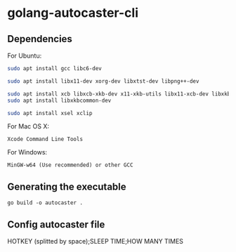 # golang-autocaster-cli

## Dependencies

For Ubuntu:

```bash
sudo apt install gcc libc6-dev

sudo apt install libx11-dev xorg-dev libxtst-dev libpng++-dev

sudo apt install xcb libxcb-xkb-dev x11-xkb-utils libx11-xcb-dev libxkbcommon-x11-dev
sudo apt install libxkbcommon-dev

sudo apt install xsel xclip
```

For Mac OS X:

```
Xcode Command Line Tools
```
For Windows:

```
MinGW-w64 (Use recommended) or other GCC
```

## Generating the executable

```
go build -o autocaster .
```

## Config autocaster file

HOTKEY (splitted by space);SLEEP TIME;HOW MANY TIMES